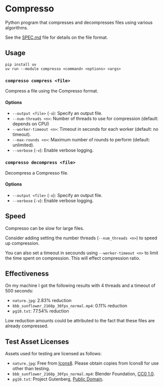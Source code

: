 # Compresso

Python program that compresses and decompresses files using various algorithms.

See the [SPEC.md](SPEC.md) file for details on the file format.

## Usage

```shell
pip install uv
uv run --module compresso <command> <options> <args>
```

### `compresso compress <file>`

Compress a file using the Compresso format.

#### Options

- `--output <file>` (`-o`): Specify an output file.
- `--num-threads <n>`: Number of threads to use for compression (default: depends on CPU)
- `--worker-timeout <n>`: Timeout in seconds for each worker (default: no timeout).
- `--max-rounds <n>`: Maximum number of rounds to perform (default: unlimited).
- `--verbose` (`-v`): Enable verbose logging.

### `compresso decompress <file>`

Decompress a Compresso file.

#### Options

- `--output <file>` (`-o`): Specify an output file.
- `--verbose` (`-v`): Enable verbose logging.

## Speed

Compresso can be slow for large files.

Consider adding setting the number threads (`--num_threads <n>`) to speed up compression.

You can also set a timeout in secounds using `--worker-timeout <n>` to limit the time spent on compression. This will
effect compression ratio.

## Effectiveness

On my machine I got the following results with 4 threads and a timeout of 500 seconds:

- `nature.jpg`: 2.83% reduction
- `bbb_sunflower_2160p_30fps_normal.mp4`: 0.11% reduction
- `pg10.txt`: 77.54% reduction

Low reduction amounts could be attributed to the fact that these files are already compressed.

## Test Asset Licenses

Assets used for testing are licensed as follows:

- `nature.jpg`: Free from [Icons8](https://icons8.com/photos/). Please obtain copies from Icons8 for use other than
  testing.
- `bbb_sunflower_2160p_30fps_normal.mp4`: Blender
  Foundation, [CC0 1.0](https://creativecommons.org/publicdomain/zero/1.0/).
- `pg10.txt`: Project Gutenberg, [Public Domain](https://www.gutenberg.org/ebooks/10).
